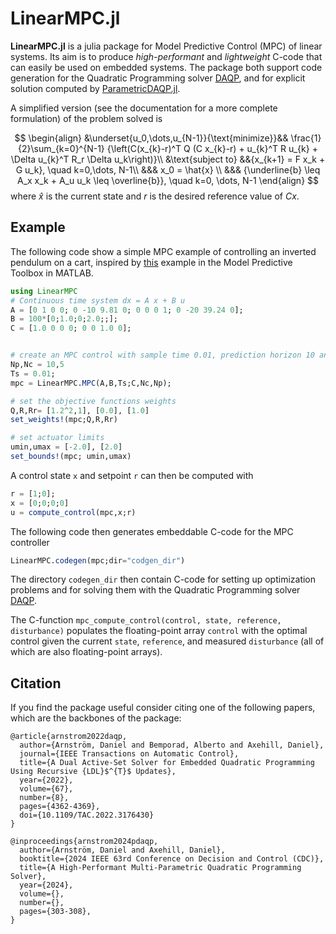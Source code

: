 # **LinearMPC.jl**
**LinearMPC.jl** is a julia package for Model Predictive Control (MPC) of linear systems. Its aim is to produce _high-performant_ and _lightweight_ C-code that can easily be used on embedded systems. The package both support code generation for the Quadratic Programming solver [DAQP](https://github.com/darnstrom/daqp), and for explicit solution computed by [ParametricDAQP.jl](https://github.com/darnstrom/ParametricDAQP.jl). 

A simplified version (see the documentation for a more complete formulation) of the problem solved is

$$
\begin{align}
        &\underset{u_0,\dots,u_{N-1}}{\text{minimize}}&& \frac{1}{2}\sum_{k=0}^{N-1} {\left(C(x_{k}-r)^T Q (C x_{k}-r) + u_{k}^T R u_{k} + \Delta u_{k}^T R_r \Delta u_k\right)}\\
        &\text{subject to} &&{x_{k+1} = F x_k + G u_k}, \quad k=0,\dots, N-1\\
        &&& x_0 = \hat{x} \\
        &&& {\underline{b} \leq A_x x_k + A_u u_k  \leq \overline{b}}, \quad k=0, \dots, N-1
        \end{align}
$$
where $\hat{x}$ is the current state and $r$ is the desired reference value of $Cx$.


## Example 
The following code show a simple MPC example of controlling an inverted pendulum on a cart, inspired by [this](https://se.mathworks.com/help/mpc/ug/mpc-control-of-an-inverted-pendulum-on-a-cart.html) example in the Model Predictive Toolbox in MATLAB.
```julia
using LinearMPC
# Continuous time system dx = A x + B u
A = [0 1 0 0; 0 -10 9.81 0; 0 0 0 1; 0 -20 39.24 0]; 
B = 100*[0;1.0;0;2.0;;];
C = [1.0 0 0 0; 0 0 1.0 0];


# create an MPC control with sample time 0.01, prediction horizon 10 and control horizon 5 
Np,Nc = 10,5
Ts = 0.01;
mpc = LinearMPC.MPC(A,B,Ts;C,Nc,Np);

# set the objective functions weights
Q,R,Rr= [1.2^2,1], [0.0], [1.0]
set_weights!(mpc;Q,R,Rr)

# set actuator limits
umin,umax = [-2.0], [2.0]
set_bounds!(mpc; umin,umax)
```

A control state `x` and setpoint `r` can then be computed with 
```julia
r = [1;0];
x = [0;0;0;0]
u = compute_control(mpc,x;r)
```

The following code then generates embeddable C-code for the MPC controller
```julia
LinearMPC.codegen(mpc;dir="codgen_dir")
```
The directory `codegen_dir` then contain C-code for setting up optimization problems and for solving them with the Quadratic Programming solver [DAQP](https://github.com/darnstrom/daqp).

The C-function `mpc_compute_control(control, state, reference, disturbance)` populates the floating-point array `control` with the optimal control given the current `state`, `reference`, and measured `disturbance` (all of which are also floating-point arrays).


## Citation
If you find the package useful consider citing one of the following papers, which are the backbones of the package: 
```
@article{arnstrom2022daqp,
  author={Arnström, Daniel and Bemporad, Alberto and Axehill, Daniel},
  journal={IEEE Transactions on Automatic Control},
  title={A Dual Active-Set Solver for Embedded Quadratic Programming Using Recursive {LDL}$^{T}$ Updates},
  year={2022},
  volume={67},
  number={8},
  pages={4362-4369},
  doi={10.1109/TAC.2022.3176430}
}
```

```
@inproceedings{arnstrom2024pdaqp,
  author={Arnström, Daniel and Axehill, Daniel},
  booktitle={2024 IEEE 63rd Conference on Decision and Control (CDC)}, 
  title={A High-Performant Multi-Parametric Quadratic Programming Solver}, 
  year={2024},
  volume={},
  number={},
  pages={303-308},
}
```
